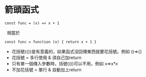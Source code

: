 # 箭頭函式

	const func = (x) => x + 1
  
相當於

	const func = function (x) { return x + 1 }
	
	
* 花括號({})是有意義的，如果函式沒回傳東西就要花括號。例如 ()=>{}
* 花括號 = 多行使用 &amp; 須自己加return
* 只有單一個傳入參數時，括號(())可以不用，例如 x=>x*x
* 不加花括號 = 單行 &amp; 自動加上return



